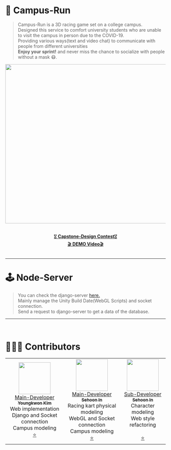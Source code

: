 # 🏫 Campus-Run
> Campus-Run is a 3D racing game set on a college campus. <br>
> Designed this service to comfort university students who are unable to visit the campus in person due to the COVID-19. <br>
> Providing various ways(text and video chat) to communicate with people from different universities <br>
> **Enjoy your sprint!** and never miss the chance to socialize with people without a mask 😷.

<div align="center">
  
  <img src="https://user-images.githubusercontent.com/39653584/145571114-c7575006-488f-403b-baef-c3a617708308.jpeg" width="800px" height="500px">
  <br />  <br />
  
  [🎖 **Capstone-Design Contest**🎖](http://www.swaicau.com/bbs/board.php?bo_table=program8&wr_id=38) <br />
  [🎬 **DEMO Video**🎬](https://www.youtube.com/watch?v=cRBCqWESeLI&t=5s)<br />  <br />
  
</div>

---

# 🕹 Node-Server
> You can check the django-server [here.](https://github.com/youngkwon02/CampusRun-django-server)<br/>
> Mainly manage the Unity Build Date(WebGL Scripts) and socket connection. <br>
> Send a request to django-server to get a data of the database. <br>
---
<br>

# 🧑🏻‍💻 Contributors

<table>
  <tr>
    <td align="center"><a href="https://github.com/youngkwon02"><img src="https://avatars.githubusercontent.com/u/39653584?v=4?s=100" width="100px;" alt=""/><br />Main-Developer<br><sub><b>Youngkwon Kim</b></sub></a><br />Web implementation<br />Django and Socket connection<br />Campus modeling<br/><a href="https://github.com/Campus-Run/node-server/commits?author=youngkwon02" title="Documentation">⭐️</a></td>
        <td align="center"><a href="https://github.com/oereo"><img src="https://avatars.githubusercontent.com/u/49235528?v=4?s=100" width="100px;" alt=""/><br />Main-Developer<br><sub><b>Sehoon In</b></sub></a><br />Racing kart physical modeling<br /> WebGL and Socket connection<br />Campus modeling<br/><a href="https://github.com/Campus-Run/node-server/commits?author=oereo" title="Documentation">⭐️</a></td>
        <td align="center"><a href="https://github.com/ohjeeyoung"><img src="https://avatars.githubusercontent.com/u/62995632?s=70&v=4?s=100" width="100px;" alt=""/><br />Sub-Developer<br><sub><b>Sehoon In</b></sub></a><br />Character modeling<br />Web style refactoring<br /><br/><a href="https://github.com/Campus-Run/node-server/commits?author=ohjeeyoung" title="Documentation">⭐️</a></td>
  </tr>
</table>

